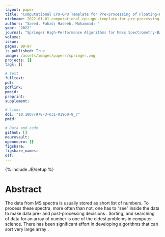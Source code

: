 ```yaml
---
layout: paper
title: "Computational CPU-GPU Template for Pre-processing of Floating-Point MS Data"
nickname: 2022-01-01-computational-cpu-gpu-template-for-pre-processing-of-floating-point-ms-data
authors: "Saeed, Fahad; Haseeb, Muhammad; "
year: "2022"
journal: "Springer High-Performance Algorithms for Mass Spectrometry-Based Omics"
volume: 
issue:
pages: 89-97
is_published: True
image: /assets/images/papers/springer.png
projects: []
tags: []

# Text
fulltext:
pdf:
pdflink:
pmcid:
preprint: 
supplement:

# Links
doi: "10.1007/978-3-031-01960-9_7"
pmid:

# Data and code
github: []
neurovault:
openneuro: []
figshare:
figshare_names:
osf:
---
```

{% include JB/setup %}

# Abstract

The data from MS spectra is usually stored as short list of numbers. To process these spectra, more often than not, one has to “see” inside the data to make data pre- and post-processing decisions . Sorting, and searching of data for an array of number is one of the oldest problems in computer science. There has been significant effort in developing algorithms that can sort very large array .
